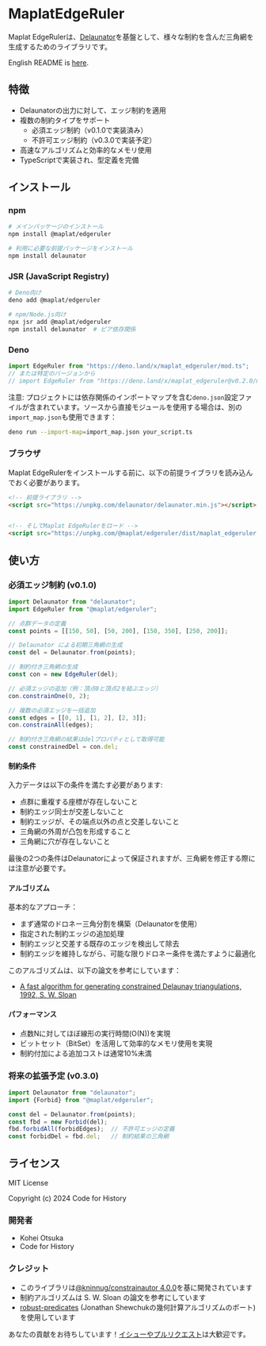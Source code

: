# MaplatEdgeRuler

Maplat EdgeRulerは、[Delaunator](https://github.com/mapbox/delaunator)を基盤として、様々な制約を含んだ三角網を生成するためのライブラリです。

English README is [here](./README.md).

## 特徴

- Delaunatorの出力に対して、エッジ制約を適用
- 複数の制約タイプをサポート
  - 必須エッジ制約（v0.1.0で実装済み）
  - 不許可エッジ制約（v0.3.0で実装予定）
- 高速なアルゴリズムと効率的なメモリ使用
- TypeScriptで実装され、型定義を完備

## インストール

### npm

```sh
# メインパッケージのインストール
npm install @maplat/edgeruler

# 利用に必要な前提パッケージをインストール
npm install delaunator
```

### JSR (JavaScript Registry)

```sh
# Deno向け
deno add @maplat/edgeruler

# npm/Node.js向け
npx jsr add @maplat/edgeruler
npm install delaunator  # ピア依存関係
```

### Deno

```typescript
import EdgeRuler from "https://deno.land/x/maplat_edgeruler/mod.ts";
// または特定のバージョンから
// import EdgeRuler from "https://deno.land/x/maplat_edgeruler@v0.2.0/mod.ts";
```

注意: プロジェクトには依存関係のインポートマップを含む`deno.json`設定ファイルが含まれています。ソースから直接モジュールを使用する場合は、別の`import_map.json`も使用できます：

```bash
deno run --import-map=import_map.json your_script.ts
```

### ブラウザ

Maplat EdgeRulerをインストールする前に、以下の前提ライブラリを読み込んでおく必要があります。

```html
<!-- 前提ライブラリ -->
<script src="https://unpkg.com/delaunator/delaunator.min.js"></script>


<!-- そしてMaplat EdgeRulerをロード -->
<script src="https://unpkg.com/@maplat/edgeruler/dist/maplat_edgeruler.umd.js"></script>
```

## 使い方

### 必須エッジ制約 (v0.1.0)

```typescript
import Delaunator from "delaunator";
import EdgeRuler from "@maplat/edgeruler";

// 点群データの定義
const points = [[150, 50], [50, 200], [150, 350], [250, 200]];

// Delaunator による初期三角網の生成
const del = Delaunator.from(points);

// 制約付き三角網の生成
const con = new EdgeRuler(del);

// 必須エッジの追加（例：頂点0と頂点2を結ぶエッジ）
con.constrainOne(0, 2);

// 複数の必須エッジを一括追加
const edges = [[0, 1], [1, 2], [2, 3]];
con.constrainAll(edges);

// 制約付き三角網の結果はdelプロパティとして取得可能
const constrainedDel = con.del;
```

#### 制約条件

入力データは以下の条件を満たす必要があります:

- 点群に重複する座標が存在しないこと
- 制約エッジ同士が交差しないこと
- 制約エッジが、その端点以外の点と交差しないこと
- 三角網の外周が凸包を形成すること
- 三角網に穴が存在しないこと

最後の2つの条件はDelaunatorによって保証されますが、三角網を修正する際には注意が必要です。

#### アルゴリズム

基本的なアプローチ：

- まず通常のドロネー三角分割を構築（Delaunatorを使用）
- 指定された制約エッジの追加処理
- 制約エッジと交差する既存のエッジを検出して除去
- 制約エッジを維持しながら、可能な限りドロネー条件を満たすように最適化

このアルゴリズムは、以下の論文を参考にしています：

- [A fast algorithm for generating constrained Delaunay triangulations, 1992, S. W. Sloan](https://web.archive.org/web/20210506140628if_/https://www.newcastle.edu.au/__data/assets/pdf_file/0019/22519/23_A-fast-algortithm-for-generating-constrained-Delaunay-triangulations.pdf)

#### パフォーマンス

- 点数Nに対してほぼ線形の実行時間(O(N))を実現
- ビットセット（BitSet）を活用して効率的なメモリ使用を実現
- 制約付加による追加コストは通常10%未満

### 将来の拡張予定 (v0.3.0)

```typescript
import Delaunator from "delaunator";
import {Forbid} from "@maplat/edgeruler";

const del = Delaunator.from(points);
const fbd = new Forbid(del);
fbd.forbidAll(forbidEdges);  // 不許可エッジの定義
const forbidDel = fbd.del;   // 制約結果の三角網
```

## ライセンス

MIT License

Copyright (c) 2024 Code for History

### 開発者

- Kohei Otsuka
- Code for History

### クレジット

- このライブラリは[@kninnug/constrainautor 4.0.0](https://github.com/kninnug/Constrainautor/)を基に開発されています
- 制約アルゴリズムは S. W. Sloan の論文を参考にしています
- [robust-predicates](https://github.com/mourner/robust-predicates) (Jonathan Shewchukの幾何計算アルゴリズムのポート) を使用しています

あなたの貢献をお待ちしています！[イシューやプルリクエスト](https://github.com/code4history/MaplatEdgeRuler/issues)は大歓迎です。



